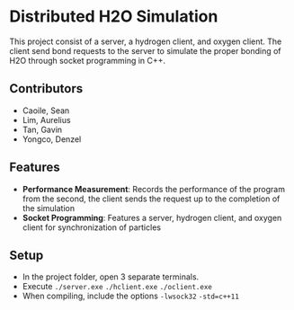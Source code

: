 # Distributed H2O Simulation

This project consist of a server, a hydrogen client, and oxygen client. The client send bond requests to the server to simulate the proper bonding of H2O through socket programming in C++.

## Contributors
- Caoile, Sean
- Lim, Aurelius
- Tan, Gavin
- Yongco, Denzel

## Features
- **Performance Measurement**: Records the performance of the program from the second, the client sends the request up to the completion of the simulation
- **Socket Programming**: Features a server, hydrogen client, and oxygen client for synchronization of particles

## Setup
- In the project folder, open 3 separate terminals.
- Execute `./server.exe`  `./hclient.exe`  `./oclient.exe`
- When compiling, include the options `-lwsock32` `-std=c++11` 
